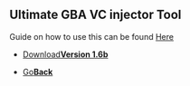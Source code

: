 ## Ultimate GBA VC injector Tool

Guide on how to use this can be found <a href="http://web.archive.org/web/20170918024049/https://gbatemp.net/threads/release-ultimate-gba-vc-injector-for-3ds.438057/">Here<a/>

<onebutton>
  <ul>
    <li><a href="Ultimate GBA VC Injector for 3DS 1.6b.zip">Download<strong>Version 1.6b</strong></a></li>
  </ul>
  
<ul>
            <li><a href="../">Go<strong>Back</strong></a></li>
          </ul>
</onebutton>
